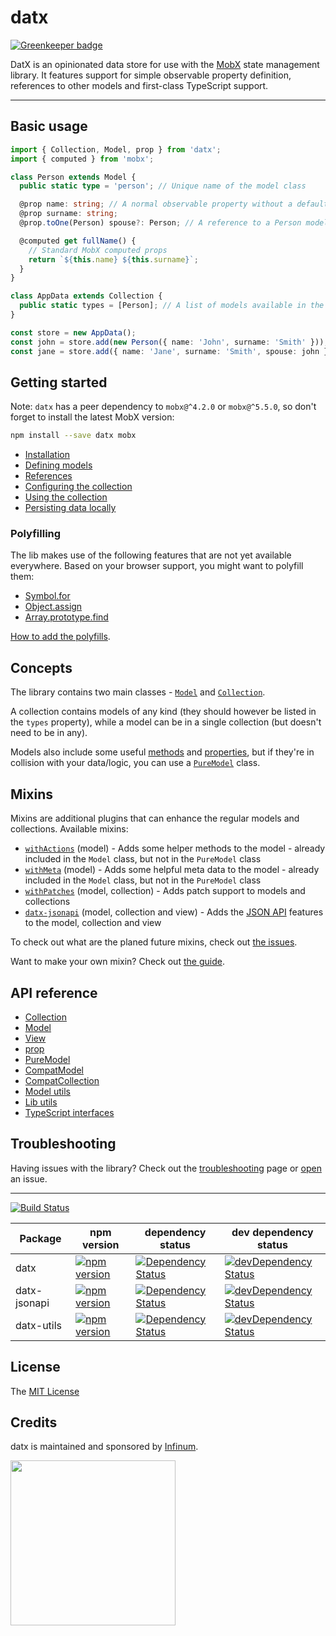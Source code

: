 # datx

[![Greenkeeper badge](https://badges.greenkeeper.io/infinum/datx.svg)](https://greenkeeper.io/)

DatX is an opinionated data store for use with the [MobX](https://mobx.js.org/) state management library. It features support for simple observable property definition, references to other models and first-class TypeScript support.

---

## Basic usage

```typescript
import { Collection, Model, prop } from 'datx';
import { computed } from 'mobx';

class Person extends Model {
  public static type = 'person'; // Unique name of the model class

  @prop name: string; // A normal observable property without a default value
  @prop surname: string;
  @prop.toOne(Person) spouse?: Person; // A reference to a Person model

  @computed get fullName() {
    // Standard MobX computed props
    return `${this.name} ${this.surname}`;
  }
}

class AppData extends Collection {
  public static types = [Person]; // A list of models available in the collection
}

const store = new AppData();
const john = store.add(new Person({ name: 'John', surname: 'Smith' })); // Add a model instance to the store
const jane = store.add({ name: 'Jane', surname: 'Smith', spouse: john }, Person); // Add a model to the store
```

## Getting started

Note: `datx` has a peer dependency to `mobx@^4.2.0` or `mobx@^5.5.0`, so don't forget to install the latest MobX version:

```bash
npm install --save datx mobx
```

- [Installation](https://github.com/infinum/datx/wiki/Installation)
- [Defining models](https://github.com/infinum/datx/wiki/Defining-models)
- [References](https://github.com/infinum/datx/wiki/References)
- [Configuring the collection](https://github.com/infinum/datx/wiki/Configuring-the-collection)
- [Using the collection](https://github.com/infinum/datx/wiki/Using-the-collection)
- [Persisting data locally](https://github.com/infinum/datx/wiki/Persisting-data-locally)

### Polyfilling

The lib makes use of the following features that are not yet available everywhere. Based on your browser support, you might want to polyfill them:

- [Symbol.for](https://developer.mozilla.org/en-US/docs/Web/JavaScript/Reference/Global_Objects/Symbol)
- [Object.assign](https://developer.mozilla.org/en-US/docs/Web/JavaScript/Reference/Global_Objects/Object/assign)
- [Array.prototype.find](https://developer.mozilla.org/en-US/docs/Web/JavaScript/Reference/Global_Objects/Array/find)

[How to add the polyfills](https://github.com/infinum/datx/wiki/Troubleshooting#the-library-doesnt-work-in-internet-explorer-11).

## Concepts

The library contains two main classes - [`Model`](https://github.com/infinum/datx/wiki/Model) and [`Collection`](https://github.com/infinum/datx/wiki/Collection).

A collection contains models of any kind (they should however be listed in the `types` property), while a model can be in a single collection (but doesn't need to be in any).

Models also include some useful [methods](https://github.com/infinum/datx/wiki/withActions) and [properties](https://github.com/infinum/datx/wiki/withMeta), but if they're in collision with your data/logic, you can use a [`PureModel`](https://github.com/infinum/datx/wiki/PureModel) class.

## Mixins

Mixins are additional plugins that can enhance the regular models and collections. Available mixins:

- [`withActions`](https://github.com/infinum/datx/wiki/withActions) (model) - Adds some helper methods to the model - already included in the `Model` class, but not in the `PureModel` class
- [`withMeta`](https://github.com/infinum/datx/wiki/withMeta) (model) - Adds some helpful meta data to the model - already included in the `Model` class, but not in the `PureModel` class
- [`withPatches`](https://github.com/infinum/datx/wiki/withPatches) (model, collection) - Adds patch support to models and collections
- [`datx-jsonapi`](https://github.com/infinum/datx/wiki/Mixin-JSONAPI) (model, collection and view) - Adds the [JSON API](https://jsonapi.org/) features to the model, collection and view

To check out what are the planed future mixins, check out [the issues](https://github.com/infinum/datx/labels/mixins).

Want to make your own mixin? Check out [the guide](https://github.com/infinum/datx/wiki/Building-your-own-mixin).

## API reference

- [Collection](https://github.com/infinum/datx/wiki/Collection)
- [Model](https://github.com/infinum/datx/wiki/Model)
- [View](https://github.com/infinum/datx/wiki/View)
- [prop](https://github.com/infinum/datx/wiki/prop)
- [PureModel](https://github.com/infinum/datx/wiki/PureModel)
- [CompatModel](https://github.com/infinum/datx/wiki/CompatModel)
- [CompatCollection](https://github.com/infinum/datx/wiki/CompatCollection)
- [Model utils](https://github.com/infinum/datx/wiki/Model-utils)
- [Lib utils](https://github.com/infinum/datx/wiki/Lib-utils)
- [TypeScript interfaces](https://github.com/infinum/datx/wiki/Interfaces)

## Troubleshooting

Having issues with the library? Check out the [troubleshooting](https://github.com/infinum/datx/wiki/Troubleshooting) page or [open](https://github.com/infinum/datx/issues/new) an issue.

---

[![Build Status](https://travis-ci.org/infinum/datx.svg?branch=master)](https://travis-ci.org/infinum/datx)

| Package      | npm version                                                                                        | dependency status                                                                                                                                      | dev dependency status                                                                                                                                                                     |
| ------------ | -------------------------------------------------------------------------------------------------- | ------------------------------------------------------------------------------------------------------------------------------------------------------ | ----------------------------------------------------------------------------------------------------------------------------------------------------------------------------------------- |
| datx         | [![npm version](https://badge.fury.io/js/datx.svg)](https://badge.fury.io/js/datx)                 | [![Dependency Status](https://david-dm.org/infinum/datx.svg?path=packages/datx)](https://david-dm.org/infinum/datx?path=packages/datx)                 | [![devDependency Status](https://david-dm.org/infinum/datx/dev-status.svg?path=packages/datx)](https://david-dm.org/infinum/datx?path=packages/datx#info=devDependencies)                 |
| datx-jsonapi | [![npm version](https://badge.fury.io/js/datx-jsonapi.svg)](https://badge.fury.io/js/datx-jsonapi) | [![Dependency Status](https://david-dm.org/infinum/datx.svg?path=packages/datx-jsonapi)](https://david-dm.org/infinum/datx?path=packages/datx-jsonapi) | [![devDependency Status](https://david-dm.org/infinum/datx/dev-status.svg?path=packages/datx-jsonapi)](https://david-dm.org/infinum/datx?path=packages/datx-jsonapi#info=devDependencies) |
| datx-utils   | [![npm version](https://badge.fury.io/js/datx-utils.svg)](https://badge.fury.io/js/datx-utils)     | [![Dependency Status](https://david-dm.org/infinum/datx.svg?path=packages/datx-utils)](https://david-dm.org/infinum/datx?path=packages/datx-utils)     | [![devDependency Status](https://david-dm.org/infinum/datx/dev-status.svg?path=packages/datx-utils)](https://david-dm.org/infinum/datx?path=packages/datx-utils#info=devDependencies)     |

## License

The [MIT License](LICENSE)

## Credits

datx is maintained and sponsored by
[Infinum](https://www.infinum.com).

<img src="https://infinum.com/infinum.png" width="264">
